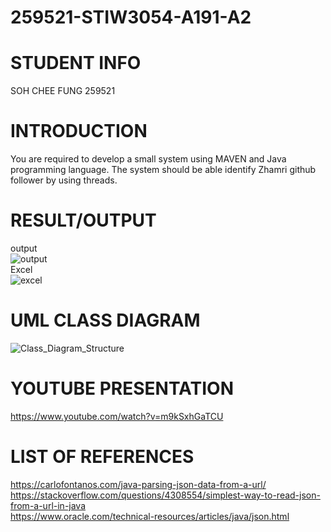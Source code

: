 # 259521-STIW3054-A191-A2
# STUDENT INFO  
SOH CHEE FUNG  259521          
# INTRODUCTION  
You are required to develop a small system using MAVEN and Java programming language. The system should be able identify Zhamri github follower by using threads.  
# RESULT/OUTPUT  
output  
![output](https://user-images.githubusercontent.com/55059378/68397680-86756800-01ae-11ea-8ec4-46c21767f4ca.png)  
Excel  
![excel](https://user-images.githubusercontent.com/55059378/68397692-8bd2b280-01ae-11ea-8915-d4776f9d49db.png)  
# UML CLASS DIAGRAM  
![Class_Diagram_Structure](https://user-images.githubusercontent.com/55059378/68397702-8f663980-01ae-11ea-9dd4-8972f488703c.png)  
# YOUTUBE PRESENTATION  
https://www.youtube.com/watch?v=m9kSxhGaTCU  
# LIST OF REFERENCES  
https://carlofontanos.com/java-parsing-json-data-from-a-url/  
https://stackoverflow.com/questions/4308554/simplest-way-to-read-json-from-a-url-in-java  
https://www.oracle.com/technical-resources/articles/java/json.html
